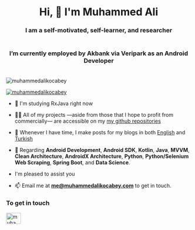 <h1 align="center">Hi, 👋  I'm Muhammed Ali</h1>

<h3 align="center">I am a self-motivated, self-learner, and researcher</br></br> </h3>

<h3 align="center">I’m currently employed by Akbank via Veripark as an Android Developer</br></br> </h3>

<p align="left"> <img src="https://komarev.com/ghpvc/?username=muhammedalikocabey&label=Profile%20views&color=0e75b6&style=flat" alt="muhammedalikocabey" /> </p>

<p align="left"> <a href="https://github.com/ryo-ma/github-profile-trophy"><img src="https://github-profile-trophy.vercel.app/?username=muhammedalikocabey" alt="muhammedalikocabey" /></a> </p>


- 🌱 I'm studying RxJava right now

- 👨‍💻 All of my projects —aside from those that I hope to profit from commercially— are accessible on my [my github repositories](https://github.com/muhammedalikocabey?tab=repositories)

- 📝 Whenever I have time, I make posts for my blogs in both [English](https://www.muhammedalikocabey.com/blog-en/) and [Turkish](https://www.muhammedalikocabey.com/blog-tr)

- 💬 Regarding **Android Development**, **Android SDK**, **Kotlin**, **Java**, **MVVM**, **Clean Architecture**, **AndroidX Architecture**, **Python**, **Python/Selenium Web Scraping**, **Spring Boot**, and **Data Science**. </br>
- I'm pleased to assist you

- 📫 Email me at **me@muhammedalikocabey.com** to get in touch.


<h3 align="left">To get in touch</h3>
<p align="left">
<a href="https://linkedin.com/in/muhammedalikocabey" target="blank"><img align="center" src="https://cdn.jsdelivr.net/npm/simple-icons@3.0.1/icons/linkedin.svg" alt="muhammedalikocabey" height="30" width="40" /></a>
</p>
